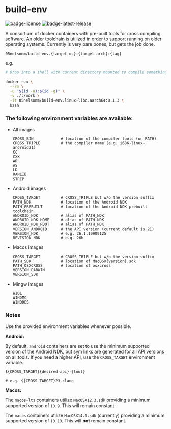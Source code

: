 # build-env

[![badge-license]][url-license]
[![badge-latest-release]][url-latest-release]

A consortium of docker containers with pre-built tools for cross compiling software. 
An older toolchain is utilized in order to support running on older operating systems. 
Currently is very bare bones, but gets the job done.

`05nelsonm/build-env.{target os}.{target arch}:{tag}`

e.g.
```sh
# Drop into a shell with current directory mounted to compile something for Linux aarch64

docker run \
  --rm \
  -u "$(id -u):$(id -g)" \
  -v ./:/work \
  -it 05nelsonm/build-env.linux-libc.aarch64:0.1.3 \
  bash
```

### The following environment variables are available:

 - All images
   ```
   CROSS_BIN            # location of the compiler tools (on PATH)
   CROSS_TRIPLE         # the compiler name (e.g. i686-linux-android21)
   CC
   CXX
   AR
   AS
   LD
   RANLIB
   STRIP
   ```

 - Android images
   ```
   CROSS_TARGET         # CROSS_TRIPLE but w/o the version suffix
   PATH_NDK             # location of the Android NDK
   PATH_PREBUILT        # location of the Android NDK prebuilt toolchain
   ANDROID_NDK          # alias of PATH_NDK
   ANDROID_NDK_HOME     # alias of PATH_NDK
   ANDROID_NDK_ROOT     # alias of PATH_NDK
   VERSION_ANDROID      # the API version (current default is 21)
   VERSION_NDK          # e.g. 26.1.10909125
   REVISION_NDK         # e.g. 26b
   ```

 - Macos images
   ```
   CROSS_TARGET         # CROSS_TRIPLE but w/o the version suffix
   PATH_SDK             # location of MacOSX{version}.sdk
   PATH_OSXCROSS        # location of osxcross
   VERSION_DARWIN
   VERSION_SDK
   ```

 - Mingw images
   ```
   WIDL
   WINDMC
   WINDRES
   ```

### Notes

Use the provided environment variables whenever possible.

**Android:**

By default, `android` containers are set to use the minimum supported version 
of the Android NDK, but sym links are generated for all API versions on all 
tools. If you need a higher API, use the `CROSS_TARGET` environment variable.

```
${CROSS_TARGET}{desired-api}-{tool}

# e.g. ${CROSS_TARGET}23-clang
```

**Macos:**

The `macos-lts` containers utilize `MacOSX12.3.sdk` providing a minimum supported 
version of `10.9`. This will remain constant.

The `macos` containers utilize `MacOSX14.0.sdk` (currently) providing a minimum supported 
version of `10.13`. This will **not** remain constant.

[badge-latest-release]: https://img.shields.io/badge/latest--release-0.1.3-blue.svg?style=flat
[badge-license]: https://img.shields.io/badge/license-Apache%20License%202.0-blue.svg?style=flat

[url-latest-release]: https://github.com/05nelsonm/build-env/releases/latest
[url-license]: https://www.apache.org/licenses/LICENSE-2.0
